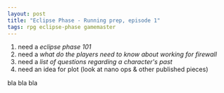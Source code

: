 ```yaml
---
layout: post
title: "Eclipse Phase - Running prep, episode 1"
tags: rpg eclipse-phase gamemaster
---
```


1) need a *eclipse phase 101*
2) need a *what do the players need to know about working for firewall*
3) need a *list of questions regarding a character's past*
4) need an idea for plot (look at nano ops & other published pieces)


bla bla bla
